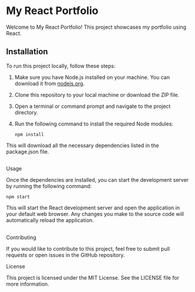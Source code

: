 
# My React Portfolio

Welcome to My React Portfolio! This project showcases my portfolio using React.

## Installation

To run this project locally, follow these steps:

1. Make sure you have Node.js installed on your machine. You can download it from [nodejs.org](https://nodejs.org).
2. Clone this repository to your local machine or download the ZIP file.
3. Open a terminal or command prompt and navigate to the project directory.
4. Run the following command to install the required Node modules:

   ```shell
   npm install
   ```
This will download all the necessary dependencies listed in the package.json file.
##
Usage

Once the dependencies are installed, you can start the development server by running the following command:

```shell
npm start
```
This will start the React development server and open the application in your default web browser. Any changes you make to the source code will automatically reload the application.

##
Contributing

If you would like to contribute to this project, feel free to submit pull requests or open issues in the GitHub repository.

License

This project is licensed under the MIT License. See the LICENSE file for more information.

